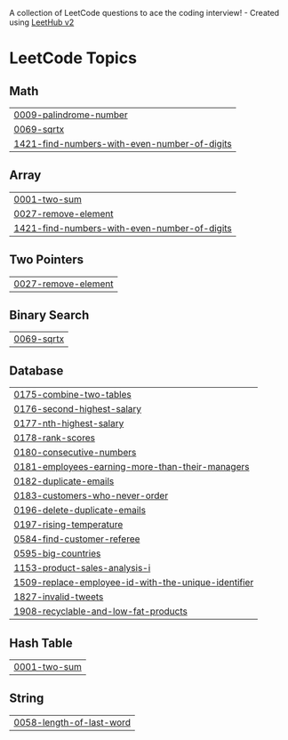 A collection of LeetCode questions to ace the coding interview! - Created using [LeetHub v2](https://github.com/arunbhardwaj/LeetHub-2.0)
<!---LeetCode Topics Start-->
# LeetCode Topics
## Math
|  |
| ------- |
| [0009-palindrome-number](https://github.com/yasmeenragheb/LeetCode/tree/master/0009-palindrome-number) |
| [0069-sqrtx](https://github.com/yasmeenragheb/LeetCode/tree/master/0069-sqrtx) |
| [1421-find-numbers-with-even-number-of-digits](https://github.com/yasmeenragheb/LeetCode/tree/master/1421-find-numbers-with-even-number-of-digits) |
## Array
|  |
| ------- |
| [0001-two-sum](https://github.com/yasmeenragheb/LeetCode/tree/master/0001-two-sum) |
| [0027-remove-element](https://github.com/yasmeenragheb/LeetCode/tree/master/0027-remove-element) |
| [1421-find-numbers-with-even-number-of-digits](https://github.com/yasmeenragheb/LeetCode/tree/master/1421-find-numbers-with-even-number-of-digits) |
## Two Pointers
|  |
| ------- |
| [0027-remove-element](https://github.com/yasmeenragheb/LeetCode/tree/master/0027-remove-element) |
## Binary Search
|  |
| ------- |
| [0069-sqrtx](https://github.com/yasmeenragheb/LeetCode/tree/master/0069-sqrtx) |
## Database
|  |
| ------- |
| [0175-combine-two-tables](https://github.com/yasmeenragheb/LeetCode/tree/master/0175-combine-two-tables) |
| [0176-second-highest-salary](https://github.com/yasmeenragheb/LeetCode/tree/master/0176-second-highest-salary) |
| [0177-nth-highest-salary](https://github.com/yasmeenragheb/LeetCode/tree/master/0177-nth-highest-salary) |
| [0178-rank-scores](https://github.com/yasmeenragheb/LeetCode/tree/master/0178-rank-scores) |
| [0180-consecutive-numbers](https://github.com/yasmeenragheb/LeetCode/tree/master/0180-consecutive-numbers) |
| [0181-employees-earning-more-than-their-managers](https://github.com/yasmeenragheb/LeetCode/tree/master/0181-employees-earning-more-than-their-managers) |
| [0182-duplicate-emails](https://github.com/yasmeenragheb/LeetCode/tree/master/0182-duplicate-emails) |
| [0183-customers-who-never-order](https://github.com/yasmeenragheb/LeetCode/tree/master/0183-customers-who-never-order) |
| [0196-delete-duplicate-emails](https://github.com/yasmeenragheb/LeetCode/tree/master/0196-delete-duplicate-emails) |
| [0197-rising-temperature](https://github.com/yasmeenragheb/LeetCode/tree/master/0197-rising-temperature) |
| [0584-find-customer-referee](https://github.com/yasmeenragheb/LeetCode/tree/master/0584-find-customer-referee) |
| [0595-big-countries](https://github.com/yasmeenragheb/LeetCode/tree/master/0595-big-countries) |
| [1153-product-sales-analysis-i](https://github.com/yasmeenragheb/LeetCode/tree/master/1153-product-sales-analysis-i) |
| [1509-replace-employee-id-with-the-unique-identifier](https://github.com/yasmeenragheb/LeetCode/tree/master/1509-replace-employee-id-with-the-unique-identifier) |
| [1827-invalid-tweets](https://github.com/yasmeenragheb/LeetCode/tree/master/1827-invalid-tweets) |
| [1908-recyclable-and-low-fat-products](https://github.com/yasmeenragheb/LeetCode/tree/master/1908-recyclable-and-low-fat-products) |
## Hash Table
|  |
| ------- |
| [0001-two-sum](https://github.com/yasmeenragheb/LeetCode/tree/master/0001-two-sum) |
## String
|  |
| ------- |
| [0058-length-of-last-word](https://github.com/yasmeenragheb/LeetCode/tree/master/0058-length-of-last-word) |
<!---LeetCode Topics End-->